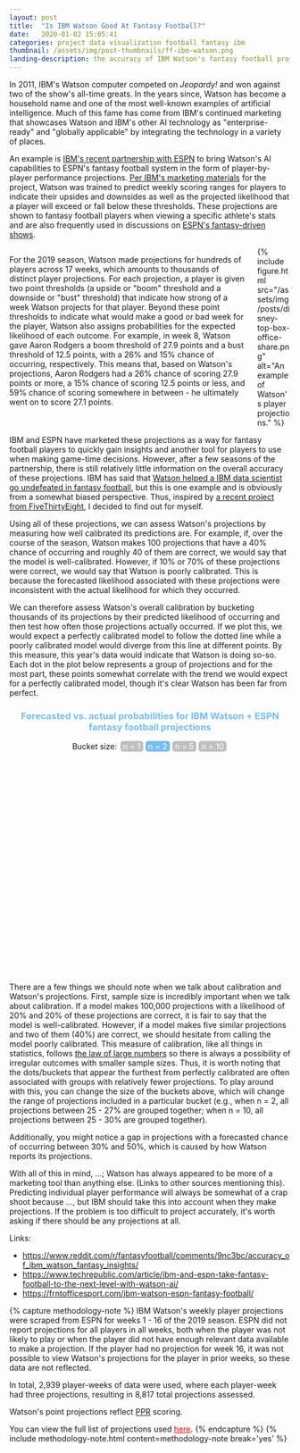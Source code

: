 ```yaml
---
layout: post
title:  "Is IBM Watson Good At Fantasy Football?"
date:   2020-01-02 15:05:41
categories: project data visualization football fantasy ibm
thumbnail: /assets/img/post-thumbnails/ff-ibm-watson.png
landing-description: the accuracy of IBM Watson's fantasy football projections
---
```


In 2011, IBM's Watson computer competed on <i>Jeopardy!</i> and won against two of the show's all-time greats. In the years since, Watson has become a household name and one of the most well-known examples of artificial intelligence. Much of this fame has come from IBM's continued marketing that showcases Watson and IBM's other AI technology as "enterprise-ready" and "globally applicable" by integrating the technology in a variety of places.

<p>An example is <a href="https://www.ibm.com/sports/fantasy/">IBM's recent partnership with ESPN</a> to bring Watson's AI capabilities to ESPN's fantasy football system in the form of player-by-player performance projections. <a href="https://www.youtube.com/watch?v=uDeP5b3iKfU">Per IBM's marketing materials</a> for the project, Watson was trained to predict weekly scoring ranges for players to indicate their upsides and downsides as well as the projected likelihood that a player will exceed or fall below these thresholds. These projections are shown to fantasy football players when viewing a specific athlete's stats and are also frequently used in discussions on <a href="https://www.espn.com/watch/series/e2d4e77d-6242-42d3-a6db-e749751f0ef4/the-fantasy-show">ESPN's fantasy-driven shows</a>.</p>

<div class='columns two'>
    <div class='column'>
        <p>For the 2019 season, Watson made projections for hundreds of players across 17 weeks, which amounts to thousands of distinct player projections. For each projection, a player is given two point thresholds (a upside or "boom" threshold and a downside or "bust" threshold) that indicate how strong of a week Watson projects for that player. Beyond these point thresholds to indicate what would make a good or bad week for the player, Watson also assigns probabilities for the expected likelihood of each outcome. For example, in week 8, Watson gave Aaron Rodgers a boom threshold of 27.9 points and a bust threshold of 12.5 points, with a 26% and 15% chance of occurring, respectively. This means that, based on Watson's projections, Aaron Rodgers had a 26% chance of scoring 27.9 points or more, a 15% chance of scoring 12.5 points or less, and 59% chance of scoring somewhere in between - he ultimately went on to score 27.1 points.</p>
    </div>
    <div class='column'>
        {% include figure.html src="/assets/img/posts/disney-top-box-office-share.png" alt="An example of Watson's player projections." %}
    </div>
</div>

IBM and ESPN have marketed these projections as a way for fantasy football players to quickly gain insights and another tool for players to use when making game-time decisions. However, after a few seasons of the partnership, there is still relatively little information on the overall accuracy of these projections. IBM has said that [Watson helped a IBM data scientist go undefeated in fantasy football](https://www.ibm.com/thought-leadership/fantasy-football/index.html), but this is one example and is obviously from a somewhat biased perspective. Thus, inspired by [a recent project from FiveThirtyEight](https://projects.fivethirtyeight.com/checking-our-work/), I decided to find out for myself.



Using all of these projections, we can assess Watson's projections by measuring how well calibrated its predictions are. For example, if, over the course of the season, Watson makes 100 projections that have a 40% chance of occurring and roughly 40 of them are correct, we would say that the model is well-calibrated. However, if 10% or 70% of these projections were correct, we would say that Watson is poorly calibrated. This is because the forecasted likelihood associated with these projections were inconsistent with the actual likelihood for which they occurred.

We can therefore assess Watson's overall calibration by bucketing thousands of its projections by their predicted likelihood of occurring and then test how often those projections actually occurred. If we plot this, we would expect a perfectly calibrated model to follow the dotted line while a poorly calibrated model would diverge from this line at different points. By this measure, this year's data would indicate that Watson is doing so-so. Each dot in the plot below represents a group of projections and for the most part, these points somewhat correlate with the trend we would expect for a perfectly calibrated model, though it's clear Watson has been far from perfect.

<div id="d3-ff-ibm-container">
    <div id="d3-ff-ibm-title">
        <h3>Forecasted vs. actual probabilities for IBM Watson + ESPN fantasy football projections</h3>
        <p>Bucket size: <span class="bucket-button">n = 1</span><span class="bucket-button selected">n = 2</span><span class="bucket-button">n = 5</span><span class="bucket-button">n = 10</span></p>
    </div>
    <svg id="d3-ff-ibm">
    </svg>
</div>

There are a few things we should note when we talk about calibration and Watson's projections. First, sample size is incredibly important when we talk about calibration. If a model makes 100,000 projections with a likelihood of 20% and 20% of these projections are correct, it is fair to say that the model is well-calibrated. However, if a model makes five similar projections and two of them (40%) are correct, we should hesitate from calling the model poorly calibrated. This measure of calibration, like all things in statistics, follows [the law of large numbers](https://en.wikipedia.org/wiki/Law_of_large_numbers) so there is always a possibility of irregular outcomes with smaller sample sizes. Thus, it is worth noting that the dots/buckets that appear the furthest from perfectly calibrated are often associated with groups with relatively fewer projections. To play around with this, you can change the size of the buckets above, which will change the range of projections included in a particular bucket (e.g., when n = 2, all projections between 25 - 27% are grouped together; when n = 10, all projections between 25 - 30% are grouped together).

Additionally, you might notice a gap in projections with a forecasted chance of occurring between 30% and 50%, which is caused by how Watson reports its projections. 

With all of this in mind, ...; Watson has always appeared to be more of a marketing tool than anything else. (Links to other sources mentioning this). Predicting individual player performance will always be somewhat of a crap shoot because ..., but IBM should take this into account when they make projections. If the problem is too difficult to project accurately, it's worth asking if there should be any projections at all.

Links:

- https://www.reddit.com/r/fantasyfootball/comments/9nc3bc/accuracy_of_ibm_watson_fantasy_insights/
- https://www.techrepublic.com/article/ibm-and-espn-take-fantasy-football-to-the-next-level-with-watson-ai/
- https://frntofficesport.com/ibm-watson-espn-fantasy-football/

{% capture methodology-note %}
IBM Watson's weekly player projections were scraped from ESPN for weeks 1 - 16 of the 2019 season. ESPN did not report projections for all players in all weeks, both when the player was not likely to play or when the player did not have enough relevant data available to make a projection. If the player had no projection for week 16, it was not possible to view Watson's projections for the player in prior weeks, so these data are not reflected. 

In total, 2,939 player-weeks of data were used, where each player-week had three projections, resulting in 8,817 total projections assessed. 

Watson's point projections reflect <a href="https://www.nbcsports.com/bayarea/49ers/what-ppr-means-fantasy-football-and-three-picks-target-draft">PPR</a> scoring.

You can view the full list of projections used <a href="#" style="color: red">here</a>.
{% endcapture %}
{% include methodology-note.html content=methodology-note break='yes' %}

<style>
#d3-ff-ibm-container {
    width: 100%;
}

#d3-ff-ibm {
    width: 100%;
    height: 400px;
}

#d3-ff-ibm-title h3 {
    text-align: center;
    color: #77bdee;
}

#d3-ff-ibm-title p {
    margin: 5px 0 0 0;
    text-align: center;
    font-size: 14px;
}

.bucket-button {
    padding: 1px 5px;
    margin: 0 2px;
    background-color: #bfbfbf;
    border-radius: 5px;
    color: white;
    cursor: pointer;
}

.bucket-button.selected {
    background-color: #77bdee;
}

text.axis-label {
    text-anchor: middle;
    font-size: 13px;
    font-weight: bold;
}

text#guideline-label {
    fill: #bfbfbf;
}

line#guideline {
    stroke: #bfbfbf;
    stroke-dasharray: 3 3;
}

circle.bucket {
    fill: #77bdee;
    stroke: black;
}

span.tooltip-highlight {
    font-weight: bold;
}

</style>

<script>

/*********************/
/*** INIT VARIABLE ***/
/*********************/

let ffibm_svg = d3.select("#d3-ff-ibm");

let margin = {top: 10, right: 15, bottom: 35, left: 45},
    width  = $("#d3-ff-ibm").width() - margin.left - margin.right,
    height = $("#d3-ff-ibm").height() - margin.top - margin.bottom,
    is_mobile = (width >= 470 ? false : true);

// set domains: x = projected probability, y = actual probability
let x = d3.scaleLinear().domain([0, 1]).range([0, width]),
    y = d3.scaleLinear().domain([0, 1]).range([height, 0]),
    r = d3.scaleLinear().range([2, 15]);

// create empty list to store data
let data = [ ];

let bucket_sizes = [1, 2, 5, 10],
    bucket_size = 2;

/********************************/
/*** DECLARE HELPER FUNCTIONS ***/
/********************************/

function render_axes() {
    ffibm_svg.append("g")
        .attr("id", "x-axis")
        .attr("transform", `translate(${margin.left}, ${margin.top + height})`)
        .call(d3.axisBottom(x).ticks(5).tickFormat(d3.format(".0%")));

    ffibm_svg.append("g")
        .attr("id", "y-axis")
        .attr("transform", `translate(${margin.left}, ${margin.top})`)
        .call(d3.axisLeft(y).ticks(5).tickFormat(d3.format(".0%")));

    ffibm_svg.append('text')
        .classed("axis-label", true)
        .attr("id", "x-axis-label")
        .attr("transform", `translate(${margin.left + x(0.5)}, ${margin.top + height + margin.bottom - 5})`)
        .text("Forecasted chance of occurring");

    ffibm_svg.append('text')
        .classed("axis-label", true)
        .attr("id", "y-axis-label")
        .attr("transform", `translate(${margin.left - 35}, ${margin.top + y(0.5)}), rotate(270)`)
        .text("Actual chance of occurring");
}

function render_guideline() {
    ffibm_svg.append("line")
        .attr("id", "guideline")
        .attr("x1", margin.left + x(0))
        .attr("x2", margin.left + x(1))
        .attr("y1", margin.top + y(0))
        .attr("y2", margin.top + y(1));

    ffibm_svg.append("text")
        .classed("axis-label", true)
        .attr("id", "guideline-label")
        .attr("transform", `translate(${margin.left + x(0.8)}, ${margin.top + y(0.8) - 7}), rotate(${Math.atan(height / width) * -180 / Math.PI})`)
        .text("Perfectly calibrated projections");
}

function render_points(bucket_size, animate) {

    // limit data and set radius scale based on data extent
    let data_lim = data.filter((d) => d.bucket_size === bucket_size);
    r.domain(d3.extent(data_lim, (d) => d.n));

    // create circles
    let cs = ffibm_svg.selectAll("circle")
        .data(data_lim).enter()
        .append("circle")
        .classed("bucket", true)
        .attr("id", (d) => "bucket" + d.bucket_size + "-" + Math.round(d.pct * 100))
        .attr("cx", (d) => margin.left + x(d.pct))
        .attr("cy", (d) => margin.top + y(d.accuracy))
        .attr("r", 0);

    // animate (if desired)
    if (animate) cs.transition().duration(200).attr("r", (d) => r(d.n));
    else cs.attr("r", (d) => r(d.n));

    // add tooltips for circles
    new jBox("Tooltip", {
        attach: "circle.bucket",
        content: "...",
        onOpen: function() {
            let d = d3.select(this.source[0]).data()[0];

            this.setContent(`<p>IBM Watson + ESPN made <span class='tooltip-highlight'>${d.n}</span> projections with a probability ${bucket_size === 1 ? "of" : "between"} <span class='tooltip-highlight'>${bucket_range(d.pct * 100, bucket_size)}</span>. They actually occurred <span class='tooltip-highlight'>${Math.round(d.accuracy * 100)}%</span> of the time.</p>`);
        }
    });
}

function bucket_range(pct, bucket_size) {
    let lower = Math.max(0, Math.round((Math.round(pct / bucket_size) - 0.49) * bucket_size)),
        upper = Math.min(100, Math.round((Math.round(pct / bucket_size) + 0.49) * bucket_size));

    return lower + (bucket_size === 1 ? "" : " - " + upper) + "%";
}

function resize() {

    // delete existing elements
    ffibm_svg.selectAll("#x-axis, #y-axis, text.axis-label, line#guideline, circle.bucket").remove();

    // update width properties and scales
    width = $("#d3-ff-ibm").width() - margin.left - margin.right;
    x.range([0, width]);

    // rerender
    render_axes();
    render_guideline();
    render_points(bucket_size, false);
}

/*********************************/
/*** PARSE DATA AND INIT PLOTS ***/
/*********************************/

d3.csv("/assets/data/ff-ibm-watson-projections.csv", (d) => {
    d.pct = +d.pct;
    d.n = +d.n;
    d.n_correct = +d.n_correct;
    d.bucket_size = +d.bucket_size;
    d.accuracy = +d.accuracy;
    return d;
}, (e, d) => {
    if (e) throw e;

    // store data for later
    for (let i = 0; i < d.length; i++) data.push(d[i]);

    // draw axis, guideline, and initial points
    render_axes();
    render_guideline();
    render_points(bucket_size, true);
});

/*********************************/
/*** PAGE AND BUTTON LISTENERS ***/
/*********************************/

$(window).resize(resize);

$('.bucket-button').click(function() {

    // properly highlight button
    $('.bucket-button').removeClass('selected');
    $(this).addClass('selected');
    
    // update bucket size
    bucket_size = bucket_sizes[$(this).index()];

    // remove points and redraw with right bucket size
    ffibm_svg.selectAll("circle.bucket").remove();
    render_points(bucket_size, true);
})

</script>



